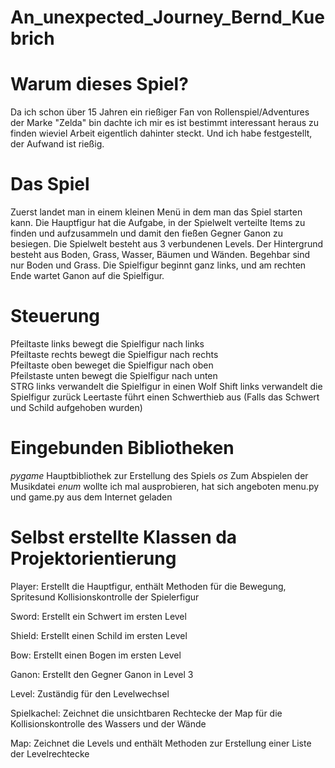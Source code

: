 # An_unexpected_Journey_Bernd_Kuebrich

# Warum dieses Spiel?
Da ich schon über 15 Jahren ein rießiger Fan von Rollenspiel/Adventures der Marke "Zelda" bin dachte ich mir es ist bestimmt interessant heraus zu finden 
wieviel Arbeit eigentlich dahinter steckt.
Und ich habe festgestellt, der Aufwand ist rießig.

# Das Spiel
Zuerst landet man in einem kleinen Menü in dem man das Spiel starten kann.
Die Hauptfigur hat die Aufgabe, in der Spielwelt verteilte Items zu finden und aufzusammeln und damit den fießen Gegner Ganon zu besiegen.
Die Spielwelt besteht aus 3 verbundenen Levels. Der Hintergrund besteht aus Boden, Grass, Wasser, Bäumen und Wänden.
Begehbar sind nur Boden und Grass. Die Spielfigur beginnt ganz links, und am rechten Ende wartet Ganon auf die Spielfigur.

# Steuerung
Pfeiltaste links bewegt die Spielfigur nach links  
Pfeiltaste rechts bewegt die Spielfigur nach rechts  
Pfeiltaste oben beweget die Spielfigur nach oben  
Pfeilstaste unten bewegt die Spielfigur nach unten  
STRG links verwandelt die Spielfigur in einen Wolf
Shift links verwandelt die Spielfigur zurück
Leertaste führt einen Schwerthieb aus (Falls das Schwert und Schild aufgehoben wurden)

# Eingebunden Bibliotheken
_pygame_ Hauptbibliothek zur Erstellung des Spiels
_os_ Zum Abspielen der Musikdatei
_enum_ wollte ich mal ausprobieren, hat sich angeboten
menu.py und game.py aus dem Internet geladen 

# Selbst erstellte Klassen da Projektorientierung
Player: Erstellt die Hauptfigur, enthält Methoden für die Bewegung, Spritesund Kollisionskontrolle der Spielerfigur

Sword: Erstellt ein Schwert im ersten Level

Shield: Erstellt einen Schild im ersten Level

Bow: Erstellt einen Bogen im ersten Level

Ganon: Erstellt den Gegner Ganon in Level 3

Level: Zuständig für den Levelwechsel

Spielkachel: Zeichnet die unsichtbaren Rechtecke der Map für die Kollisionskontrolle des Wassers und der Wände

Map: Zeichnet die Levels und enthält Methoden zur Erstellung einer Liste der Levelrechtecke











